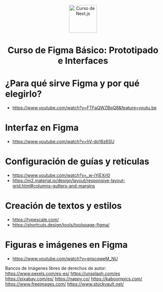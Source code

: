 <p align="center">
  <a href="https://platzi.com/cursos/next-2020/" target="_blank">
    <img alt="Curso de Next.js" src="https://static.platzi.com/cdn-cgi/image/width=1024,quality=50,format=auto/media/achievements/piezas-landing-figma-badge-ab8da3b1-414d-4c0e-a4d7-711dfbb7b770.png" width="90" />
  </a>
</p>
<h1 align="center">
Curso de Figma Básico: Prototipado e Interfaces
</h1>


# ¿Para qué sirve Figma y por qué elegirlo?

* https://www.youtube.com/watch?v=FTFaQWZBqQ8&feature=youtu.be

# Interfaz en Figma

* https://www.youtube.com/watch?v=hV-do16z6SU


# Configuración de guías y retículas

* https://www.youtube.com/watch?v=_w-iYiEXrl0
* https://m2.material.io/design/layout/responsive-layout-grid.html#columns-gutters-and-margins

# Creación de textos y estilos
* https://typescale.com/
* https://shortcuts.design/tools/toolspage-figma/

# Figuras e imágenes en Figma
* https://www.youtube.com/watch?v=gnscqweM_NU

Bancos de imágenes libres de derechos de autor:
https://www.pexels.com/es-es/
https://unsplash.com/es
https://pixabay.com/es/
https://nappy.co/
https://kaboompics.com/
https://www.freeimages.com/
https://www.stockvault.net/
